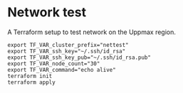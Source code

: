 # Network test
A Terraform setup to test network on the Uppmax region.

```
export TF_VAR_cluster_prefix="nettest"
export TF_VAR_ssh_key="~/.ssh/id_rsa"
export TF_VAR_ssh_key_pub="~/.ssh/id_rsa.pub"
export TF_VAR_node_count="30"
export TF_VAR_command="echo alive"
terraform init
terraform apply
```
